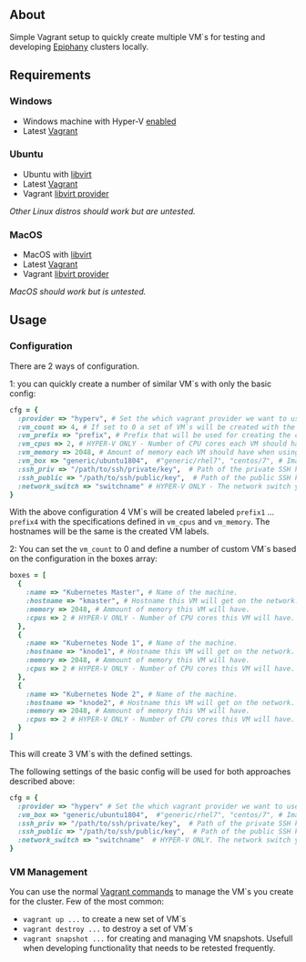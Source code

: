## About
Simple Vagrant setup to quickly create multiple VM`s for testing and developing [Epiphany](https://github.com/epiphany-platform/epiphany) clusters locally.

## Requirements

### Windows

- Windows machine with Hyper-V [enabled](https://docs.microsoft.com/en-us/virtualization/hyper-v-on-windows/quick-start/enable-hyper-v)
- Latest [Vagrant](https://www.vagrantup.com/downloads.html)

### Ubuntu

- Ubuntu with [libvirt](https://ubuntu.com/server/docs/virtualization-libvirt)
- Latest [Vagrant](https://www.vagrantup.com/downloads.html)
- Vagrant [libvirt provider](https://github.com/vagrant-libvirt/vagrant-libvirt)

*Other Linux distros should work but are untested.*

### MacOS

- MacOS with [libvirt](https://lunar.computer/posts/vagrant-libvirt-macos/)
- Latest [Vagrant](https://www.vagrantup.com/downloads.html)
- Vagrant [libvirt provider](https://lunar.computer/posts/vagrant-libvirt-macos/)

*MacOS should work but is untested.*

## Usage

### Configuration

There are 2 ways of configuration.

1: you can quickly create a number of similar VM`s with only the basic config:

```Ruby
cfg = {
  :provider => "hyperv", # Set the which vagrant provider we want to use. "hyperv" on Windows and "libvirt" on Linux and MacOS.
  :vm_count => 4, # If set to 0 a set of VM`s will be created with the definitions in boxes below. Of > 0 then the general cfg (vm_cpus, vm_memory) is used.
  :vm_prefix => "prefix", # Prefix that will be used for creating the clusters.
  :vm_cpus => 2, # HYPER-V ONLY - Number of CPU cores each VM should have when using the vm_count.
  :vm_memory => 2048, # Amount of memory each VM should have when using the vm_count.
  :vm_box => "generic/ubuntu1804",  #"generic/rhel7", "centos/7", # Image to use for the VM`s.
  :ssh_priv => "/path/to/ssh/private/key",  # Path of the private SSH key that you want to use to connect to the VMs
  :ssh_public => "/path/to/ssh/public/key",  # Path of the public SSH key that you want to use to connect to the VMs
  :network_switch => "switchname" # HYPER-V ONLY - The network switch you want to use to connect the VMs to. This must be created in Hyper-V manager before hand and needs to be an external switch.
}
```

With the above configuration 4 VM`s will be created labeled ```prefix1``` ... ```prefix4``` with the specifications defined in ```vm_cpus``` and ```vm_memory```. The hostnames will be the same is the created VM labels.

2: You can set the ```vm_count``` to 0 and define a number of custom VM`s based on the configuration in the boxes array:

```ruby
boxes = [
  {
    :name => "Kubernetes Master", # Name of the machine.
    :hostname => "kmaster", # Hostname this VM will get on the network.
    :memory => 2048, # Ammount of memory this VM will have.
    :cpus => 2 # HYPER-V ONLY - Number of CPU cores this VM will have.
  },
  {
    :name => "Kubernetes Node 1", # Name of the machine.
    :hostname => "knode1", # Hostname this VM will get on the network.
    :memory => 2048, # Ammount of memory this VM will have.
    :cpus => 2 # HYPER-V ONLY - Number of CPU cores this VM will have.
  },
  {
    :name => "Kubernetes Node 2", # Name of the machine.
    :hostname => "knode2", # Hostname this VM will get on the network.
    :memory => 2048, # Ammount of memory this VM will have.
    :cpus => 2 # HYPER-V ONLY - Number of CPU cores this VM will have.
  }
]
```

This will create 3 VM`s with the defined settings.

The following settings of the basic config will be used for both approaches described above:

```Ruby
cfg = {
  :provider => "hyperv" # Set the which vagrant provider we want to use. "hyperv" and "libvirt" supported
  :vm_box => "generic/ubuntu1804",  #"generic/rhel7", "centos/7", # Image to use for the VM`s.
  :ssh_priv => "/path/to/ssh/private/key",  # Path of the private SSH key that you want to use to connect to the VMs.
  :ssh_public => "/path/to/ssh/public/key",  # Path of the public SSH key that you want to use to connect to the VMs.
  :network_switch => "switchname"  # HYPER-V ONLY. The network switch you want to use to connect the VMs to. This must be created in Hyper-V manager before hand and needs to be an external switch.
}
```

### VM Management

You can use the normal [Vagrant commands](https://www.vagrantup.com/docs/cli) to manage the VM`s you create for the cluster. Few of the most common:

- ```vagrant up ...``` to create a new set of VM`s
- ```vagrant destroy ...``` to destroy a set of VM`s
- ```vagrant snapshot ...``` for creating and managing VM snapshots. Usefull when developing functionality that needs to be retested frequently.
